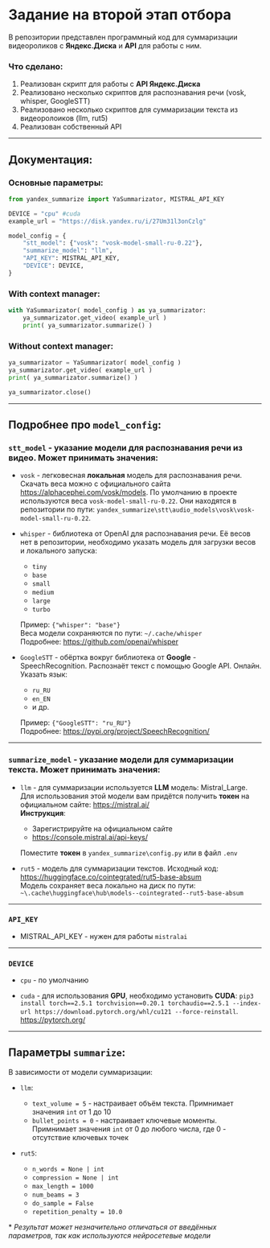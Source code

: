 # Задание на второй этап отбора

В репозитории представлен программный код 
для суммаризации видеороликов с **Яндекс.Диска** 
и **API** для работы с ним.

### Что сделано:
1. Реализован скрипт для работы с **API Яндекс.Диска**
2. Реализовано несколько скриптов для распознавания речи (vosk, whisper, GoogleSTT)
3. Реализовано несколько скриптов для суммаризации текста из видеоролоиков (llm, rut5)
4. Реализован собственный API

---
## Документация:

### Основные параметры:
```Python
from yandex_summarize import YaSummarizator, MISTRAL_API_KEY

DEVICE = "cpu" #cuda
example_url = "https://disk.yandex.ru/i/27Um31l3onCzlg"

model_config = {
    "stt_model": {"vosk": "vosk-model-small-ru-0.22"},
    "summarize_model": "llm",
    "API_KEY": MISTRAL_API_KEY,
    "DEVICE": DEVICE,
}
```

### With context manager:
```Python
with YaSummarizator( model_config ) as ya_summarizator:
    ya_summarizator.get_video( example_url ) 
    print( ya_summarizator.summarize() )
```

### Without context manager:
```Python
ya_summarizator = YaSummarizator( model_config )
ya_summarizator.get_video( example_url ) 
print( ya_summarizator.summarize() )

ya_summarizator.close()
```

---
## Подробнее про `model_config`:

### `stt_model` - указание модели для распознавания речи из видео. Может принимать значения:
 - `vosk` - легковесная **локальная** модель для распознавания речи. Скачать веса можно с официального сайта https://alphacephei.com/vosk/models. По умолчанию в проекте используются веса `vosk-model-small-ru-0.22`. Они находятся в репозитории по пути: `yandex_summarize\stt\audio_models\vosk\vosk-model-small-ru-0.22`.

- `whisper` - библиотека от OpenAI для распознавания речи. Её весов нет в репозитории, необходимо указать модель для загрузки весов и локального запуска:
    - `tiny`
    - `base`
    - `small`
    - `medium`
    - `large`
    - `turbo`
    
    Пример: `{"whisper": "base"}`<br>
    Веса модели сохраняются по пути: `~/.cache/whisper`<br>
    Подробнее: https://github.com/openai/whisper

- `GoogleSTT` - обёртка вокруг библиотека от **Google** - SpeechRecognition. Распознаёт текст с помощью Google API. Онлайн. Указать язык:
    - `ru_RU`
    - `en_EN`
    - и др.
    
    Пример: `{"GoogleSTT": "ru_RU"}`<br>
    Подробнее: https://pypi.org/project/SpeechRecognition/
---
### `summarize_model` - указание модели для суммаризации текста. Может принимать значения:

- `llm` - для суммаризации используется **LLM** модель: Mistral_Large. Для использования этой модели вам придётся получить **токен** на официальном сайте: https://mistral.ai/<br>
**Инструкция**:
    - Зарегистрируйте на официальном сайте
    - https://console.mistral.ai/api-keys/

    Поместите **токен** в `yandex_summarize\config.py` или в файл `.env`

- `rut5` - модель для суммаризации текстов. Исходный код: https://huggingface.co/cointegrated/rut5-base-absum<br>Модель сохраняет веса локально на диск по пути: `~\.cache\huggingface\hub\models--cointegrated--rut5-base-absum`

---
### `API_KEY`  
- MISTRAL_API_KEY - нужен для работы `mistralai`

---
### `DEVICE` 
- `cpu` - по умолчанию

- `cuda` - для использования **GPU**, необходимо установить **CUDA**: `pip3 install torch==2.5.1 torchvision==0.20.1 torchaudio==2.5.1 --index-url https://download.pytorch.org/whl/cu121 --force-reinstall`. https://pytorch.org/

---
## Параметры `summarize`:
В зависимости от модели суммаризации:
- `llm`:
    - `text_volume = 5` - настраивает объём текста. Примнимает значения `int` от 1 до 10
    - `bullet_points = 0` - настраивает ключевые моменты. Примнимает значения `int` от 0 до любого числа, где 0 - отсутствие ключевых точек

- `rut5`:
    - `n_words = None | int`
    - `compression = None | int`
    - `max_length = 1000`
    - `num_beams = 3`
    - `do_sample = False`
    - `repetition_penalty = 10.0`

\* _Результат может незначительно отличаться от введённых параметров, так как используются нейросетевые модели_